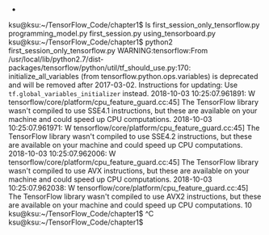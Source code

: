 *
ksu@ksu:~/TensorFlow_Code/chapter1$ ls
first_session_only_tensorflow.py  programming_model.py
first_session.py                  using_tensorboard.py
ksu@ksu:~/TensorFlow_Code/chapter1$ python2 first_session_only_tensorflow.py
WARNING:tensorflow:From /usr/local/lib/python2.7/dist-packages/tensorflow/python/util/tf_should_use.py:170: initialize_all_variables (from tensorflow.python.ops.variables) is deprecated and will be removed after 2017-03-02.
Instructions for updating:
Use `tf.global_variables_initializer` instead.
2018-10-03 10:25:07.961891: W tensorflow/core/platform/cpu_feature_guard.cc:45] The TensorFlow library wasn't compiled to use SSE4.1 instructions, but these are available on your machine and could speed up CPU computations.
2018-10-03 10:25:07.961971: W tensorflow/core/platform/cpu_feature_guard.cc:45] The TensorFlow library wasn't compiled to use SSE4.2 instructions, but these are available on your machine and could speed up CPU computations.
2018-10-03 10:25:07.962006: W tensorflow/core/platform/cpu_feature_guard.cc:45] The TensorFlow library wasn't compiled to use AVX instructions, but these are available on your machine and could speed up CPU computations.
2018-10-03 10:25:07.962038: W tensorflow/core/platform/cpu_feature_guard.cc:45] The TensorFlow library wasn't compiled to use AVX2 instructions, but these are available on your machine and could speed up CPU computations.
10
ksu@ksu:~/TensorFlow_Code/chapter1$ ^C
ksu@ksu:~/TensorFlow_Code/chapter1$ 


